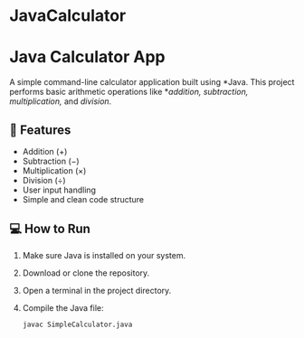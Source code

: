 # JavaCalculator
# Java Calculator App

A simple command-line calculator application built using *Java. This project performs basic arithmetic operations like **addition, subtraction, multiplication,* and *division*.

## 📌 Features
- Addition (+)
- Subtraction (−)
- Multiplication (×)
- Division (÷)
- User input handling
- Simple and clean code structure

## 💻 How to Run

1. Make sure Java is installed on your system.
2. Download or clone the repository.
3. Open a terminal in the project directory.
4. Compile the Java file:

   ```bash
   javac SimpleCalculator.java
